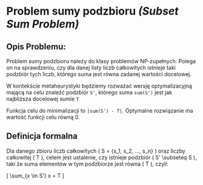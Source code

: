 # Problem sumy podzbioru ***(Subset Sum Problem)***

## Opis Problemu:

Problem sumy podzbioru należy do klasy problemów NP-zupełnych. Polega on na sprawdzeniu, czy dla danej listy liczb całkowitych istnieje taki podzbiór tych liczb, którego suma jest równa zadanej wartości docelowej. 

W kontekście metaheurystyki będziemy rozważać wersję optymalizacyjną mającą na celu znaleźć podzbiór `S'`, którego suma `sum(S')` jest jak najbliższa docelowej sumie `T`

Funkcja celu do minimalizacji to `|sum(S') - T|`.
Optymalne rozwiązanie ma wartość funkcji celu równą 0.


## Definicja formalna

Dla danego zbioru liczb całkowitych \( S = \{s_1, s_2, ..., s_n\} \) oraz liczby całkowitej \( T \), celem jest ustalenie, czy istnieje podzbiór \( S' \subseteq S \), taki że suma elementów w tym podzbiorze jest równa \( T \), czyli:

\[
\sum_{x \in S'} x = T
\]
